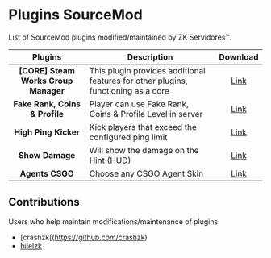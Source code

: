 # Plugins SourceMod
List of SourceMod plugins modified/maintained by ZK Servidores™.

Plugins | Description | Download
:--------: | -------- | :--------:	
**[CORE] Steam Works Group Manager** | This plugin provides additional features for other plugins, functioning as a core | [Link](https://github.com/zkservidores-clientes/SWGM)
**Fake Rank, Coins & Profile** | Player can use Fake Rank, Coins & Profile Level in server | [Link](https://github.com/zkservidores-clientes/Fake-Rank-Coins-Profile)
**High Ping Kicker** | Kick players that exceed the configured ping limit | [Link](https://github.com/zkservidores-clientes/High-Ping-Kicker)
**Show Damage** | Will show the damage on the Hint (HUD) | [Link](https://github.com/zkservidores-clientes/Show-Damage)
**Agents CSGO** | Choose any CSGO Agent Skin | [Link](https://github.com/zkservidores-clientes/Agents-CSGO)

## Contributions
Users who help maintain modifications/maintenance of plugins.
- [crashzk[(https://github.com/crashzk)
- [biielzk](https://github.com/biielzk)